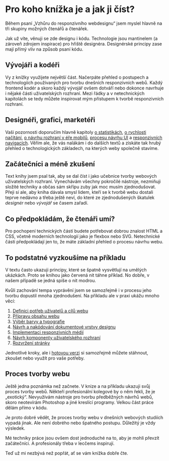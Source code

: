 # Pro koho knížka je a jak ji číst?

Během psaní „Vzhůru do responzivního webdesignu“ jsem myslel hlavně na tři skupiny možných čtenářů a čtenářek. 

Jak už víte, věnuji se zde designu i kódu. Technologie jsou mantinelem (a zároveň zdrojem inspirace) pro hřiště designéra. Designérské principy zase mají přímý vliv na způsob psaní kódu. 


## Vývojáři a kodéři

Vy z knížky využijete největší část. Načerpáte přehled o postupech a technologiích používaných pro tvorbu dnešních responzivních webů. Každý frontend kodér a skoro každý vývojář ovšem dotváří nebo dokonce navrhuje i nějaké části uživatelských rozhraní. Mezi řádky a v netechnických kapitolách se tedy můžete inspirovat mým přístupem k tvorbě responzivních rozhraní. 


## Designéři, grafici, marketéři

Vaši pozornosti doporučím hlavně kapitoly [o statistikách](kap-prostredi.md), [o rychlosti načítání](kap-rychlost.md), [o návrhu rozhraní v éře mobilů](kap-ui.md), [procesu návrhu UI](kap-ui-proces.md) a [responzivních navigacích](kap-navigace.md).  Věřím ale, že vás nalákám i do dalších textů a získáte tak hrubý přehled o technologických základech, na kterých weby společně stavíme. 


## Začátečníci a méně zkušení

Text knihy jsem psal tak, aby se dal číst i jako učebnice tvorby webových uživatelských rozhraní. Vynechávám všechny pokročilé nástroje, nezmiňuji složité techniky a občas sám skřípu zuby jak moc musím zjednodušovat. Přeji si ale, aby kniha dávala smysl lidem, kteří se k tvorbě webu dostali teprve nedávno a třeba ještě neví, do které ze zjednodušených škatulek *designér* nebo *vývojář* se časem zařadí.


## Co předpokládám, že čtenáři umí?

Pro pochopení technických částí budete potřebovat dobrou znalost HTML a CSS, včetně moderních technologií jako je flexbox nebo SVG. Netechnické části předpokládají jen to, že máte základní přehled o procesu návrhu webu.


## To podstatné vyzkoušíme na příkladu

V textu často ukazuji principy, které se špatně vysvětlují na umělých ukázkách. Proto se knihou jako červená nit táhne příklad. No dobře, v našem případě se jedná spíše o nit modrou. 

Kvůli zachování tempa vyprávění jsem se samozřejmě i v procesu jeho tvorbu dopustil mnoha zjednodušení. Na příkladu ale v praxi ukážu mnoho věcí:

1. [Definici potřeb uživatelů a cílů webu](priklad-ux-canvas.md)
2. [Přípravu obsahu webu](priklad-obsah.md)
3. [Výběr barvy a typografie](priklad-barvy-typografie.md)
4. [Návrh a nakódování dokumentové vrstvy designu](priklad-dokument.md)
5. [Implementaci responzivních médií](priklad-media.md)
6. [Návrh komponenty uživatelského rozhraní](priklad-navrh-komponenty.md)
7. [Rozvržení stránky](priklad-layout.md)

Jednotlivé kroky, ale i [hotovou verzi](priklad-hotovo.md) si samozřejmě můžete stáhnout, zkoušet nebo využít pro vaše potřeby.


## Proces tvorby webu

Ještě jedna poznámka než začnete. V knize a na příkladu ukazuji svůj proces tvorby webů. Někteří profesionální kolegové by o něm řekli, že je „exotický“. Nevyužívám nástroje pro tvorbu předběžných návrhů webů, skoro neotevírám Photoshop a jiné kreslící programy. Velkou část práce dělám přímo v kódu.

Je proto dobré vědět, že proces tvorby webu v dnešních webových studiích vypadá jinak. Ale není dobrého nebo špatného postupu. Důležitý je vždy výsledek. 

Mé techniky práce jsou ovšem dost jednoduché na to, aby je mohli převzít začátečníci. A profesionály třeba v lecčems inspirují.

Teď už mi nezbývá než popřát, ať se vám knížka dobře čte. 

